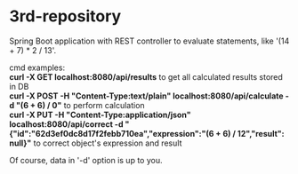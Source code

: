 # 3rd-repository

Spring Boot application with REST controller to evaluate statements, like '(14 + 7) * 2 / 13'.

cmd examples:<br>
<b>curl -X GET localhost:8080/api/results</b> to get all calculated results stored in DB<br>
<b>curl -X POST -H "Content-Type:text/plain" localhost:8080/api/calculate -d "(6 + 6) / 0"</b> to perform calculation<br>
<b>curl -X PUT -H "Content-Type:application/json" localhost:8080/api/correct -d "{\"id\":\"62d3ef0dc8d17f2febb710ea\",\"expression\":\"(6 + 6) / 12\",\"result\": null}"</b> to correct object's expression and result<br>

Of course, data in '-d' option is up to you.
